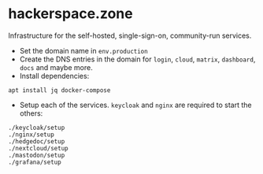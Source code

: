 # hackerspace.zone

Infrastructure for the self-hosted, single-sign-on, community-run services.

* Set the domain name in `env.production`
* Create the DNS entries in the domain for `login`, `cloud`, `matrix`, `dashboard`, `docs` and maybe more.
* Install dependencies:

```
apt install jq docker-compose
```

* Setup each of the services. `keycloak` and `nginx` are required to start the others:

```
./keycloak/setup
./nginx/setup
./hedgedoc/setup
./nextcloud/setup
./mastodon/setup
./grafana/setup
```
